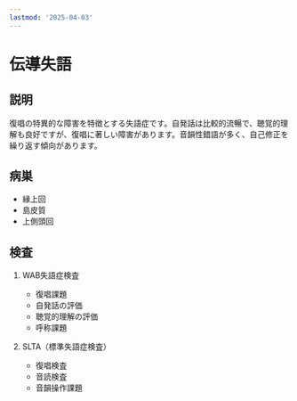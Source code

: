 ```yaml
---
lastmod: '2025-04-03'
---
```


# 伝導失語

## 説明

復唱の特異的な障害を特徴とする失語症です。自発話は比較的流暢で、聴覚的理解も良好ですが、復唱に著しい障害があります。音韻性錯語が多く、自己修正を繰り返す傾向があります。

## 病巣

- 縁上回
- 島皮質
- 上側頭回

## 検査

1. WAB失語症検査

   - 復唱課題
   - 自発話の評価
   - 聴覚的理解の評価
   - 呼称課題

2. SLTA（標準失語症検査）
   - 復唱検査
   - 音読検査
   - 音韻操作課題

